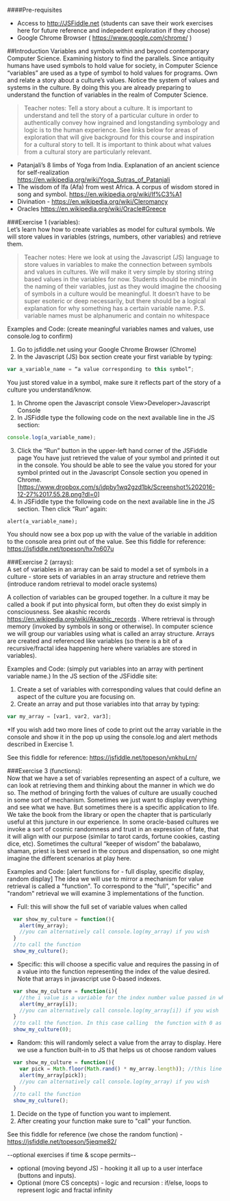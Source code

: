 ####Pre-requisites
  * Access to http://JSFiddle.net  (students can save their work exercises here for future reference and indepedent exploration if they choose)
  * Google Chrome Browser ( https://www.google.com/chrome/ )

##Introduction 
Variables and symbols within and beyond contemporary Computer Science. Examining history to find the parallels.
Since antiquity humans have used symbols to hold value for society, in Computer Science “variables” are used as a type of symbol to hold values for programs. Own and relate a story about a culture’s values. Notice the system of values and systems in the culture. By doing this you are already preparing to understand the function of variables in the realm of Computer Science. 

>Teacher notes: Tell a story about a culture. It is important to understand and tell the story of a particular culture in order to authentically convey how ingrained and longstanding symbology and logic is to the human experience. See links below for areas of exploration that will give background for this course and inspiration for a cultural story to tell. It is important to think about what values from a cultural story are particularly relevant.

  + Patanjali’s 8 limbs of Yoga from India. Explanation of an ancient science for self-realization https://en.wikipedia.org/wiki/Yoga_Sutras_of_Patanjali 
  + The wisdom of Ifa (Afa) from west Africa. A corpus of wisdom stored in song and symbol. https://en.wikipedia.org/wiki/If%C3%A1 
  + Divination - https://en.wikipedia.org/wiki/Cleromancy 
  + Oracles https://en.wikipedia.org/wiki/Oracle#Greece 

###Exercise 1 (variables):   
Let’s learn how how to create variables as model for cultural symbols. We will store values in variables (strings, numbers, other variables) and retrieve them.

>Teacher notes: Here we look at using the Javascript (JS) language to store values in variables to make the connection between symbols and values in cultures. We will make it very simple by storing string based values in the variables for now. Students should be mindful in the naming of their variables, just as they would imagine the choosing of symbols in a culture would be meaningful. It doesn’t have to be super esoteric or deep necessarily, but there should be a logical explanation for why something has a certain variable name.
P.S. variable names must be alphanumeric and contain no whitespace

Examples and Code: (create meaningful variables names and values, use console.log to confirm)
  1. Go to jsfiddle.net using your Google Chrome Browser (Chrome)
  2. In the Javascript (JS) box section create your first variable by typing: 
```javascript
var a_variable_name = “a value corresponding to this symbol”;
```
You just stored value in a symbol, make sure it reflects part of the story of a culture you understand/know.
  1. In Chrome open the Javascript console View>Developer>Javascript Console
  2. In JSFiddle type the following code on the next available line in the JS section: 
```javascript
console.log(a_variable_name);
```
  3. Click the “Run” button in the upper-left hand corner of the JSFiddle page
You have just retrieved the value of your symbol and printed it out in the console. You should be able to see the value you stored for your symbol printed out in the Javascript Console section you opened in Chrome.
[https://www.dropbox.com/s/idpby1wq2gzd1bk/Screenshot%202016-12-27%2017.55.28.png?dl=0]
  1. In JSFiddle type the following code on the next available line in the JS section. Then click “Run” again: 
```javasript
alert(a_variable_name);
```
You should now see a box pop up with the value of the variable in addition to the console area print out of the value.
See this fiddle for reference: https://jsfiddle.net/topeson/hx7n607u 


###Exercise 2 (arrays):  
A set of variables in an array can be said to model a set of symbols in a culture  - store sets of variables in an array structure and retrieve them (introduce random retrieval to model oracle systems)

A collection of variables can be grouped together. In a culture it may be called a book if put into physical form, but often they do exist simply in consciousness. See akashic records https://en.wikipedia.org/wiki/Akashic_records . Where retrieval is through memory (invoked by symbols in song or otherwise). In computer science we will group our variables using what is called an array structure. Arrays are created and referenced like variables (so there is a bit of a recursive/fractal idea happening here where variables are stored in variables).

Examples and Code: (simply put variables into an array with pertinent variable name.)
In the JS section of the JSFiddle site:
  1. Create a set of variables with corresponding values that could define an aspect of the culture you are focusing on.
  2. Create an array and put those variables into that array by typing: 
```javascript
var my_array = [var1, var2, var3];
```
  *If you wish add two more lines of code to print out the array variable in the console and show it in the pop up using the console.log and alert methods described in Exercise 1.   
 
 See this fiddle for reference: https://jsfiddle.net/topeson/vnkhuLrn/ 

###Exercise 3 (functions):  
Now that we have a set of variables representing an aspect of a culture, we can look at retrieving them and thinking about the manner in which we do so. The method of bringing forth the values of culture are usually couched in some sort of mechanism. Sometimes we just want to display everything and see what we have. But sometimes there is a specific application to life. We take the book from the library or open the chapter that is particularly useful at this juncture in our experience. In some oracle-based cultures we invoke a sort of cosmic randomness and trust in an expression of fate, that it will align with our purpose (similar to tarot cards, fortune cookies, casting dice, etc). Sometimes the cultural “keeper of wisdom” the babalawo, shaman, priest is best versed in the corpus and dispensation, so one might imagine the different scenarios at play here.  

Examples and Code: [alert functions for - full display, specific display, random display]
The idea we will use to mirror a mechanism for value retrieval is called a "function".  To correspond to the "full", "specific" and "random" retrieval we will examine 3 implementations of the function.
  
  * Full: this will show the full set of variable values when called
```javascript
  var show_my_culture = function(){
    alert(my_array);
    //you can alternatively call console.log(my_array) if you wish
  }
  //to call the function
  show_my_culture();
```
  
  * Specific: this will choose a specific value and requires the passing in of a value into the function representing the index of the value desired. Note that arrays in javascript use 0-based indexes.
```javascript
  var show_my_culture = function(i){
    //the i value is a variable for the index number value passed in when the function is called
    alert(my_array[i]);
    //you can alternatively call console.log(my_array[i]) if you wish
  }
  //to call the function. In this case calling  the function with 0 as the argument will be used to pull the first item in the array. Using 1 as the argument will call the 2nd, 2 the 3rd and so forth. Using a number for the argument that does not have a corresponding array value will cause an error
  show_my_culture(0);
```
  
  * Random: this will randomly select a value from the array to display. Here we use a function built-in to JS that helps us ot choose random values
```javascript
  var show_my_culture = function(){
    var pick = Math.floor(Math.rand() * my_array.length)); //this line assigns a random number the pick variable that is between 0 and the length of the array
    alert(my_array[pick]);
    //you can alternatively call console.log(my_array) if you wish
  }
  //to call the function
  show_my_culture();
```
  1. Decide on the type of function you want to implement.
  2. After creating your function make sure to "call" your function. 
  
See this fiddle for reference (we chose the random function) - https://jsfiddle.net/topeson/5jeqme82/ 


--optional exercises if time & scope permits--
- optional (moving beyond JS) - hooking it all up to a user interface (buttons and inputs). 
- Optional (more CS concepts) - logic and recursion : if/else, loops to represent logic and fractal infinity 




